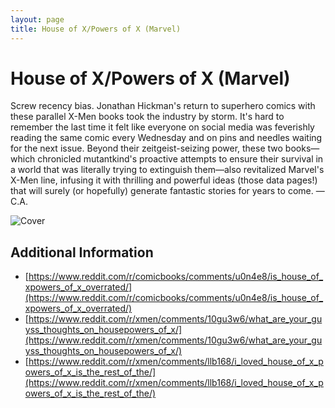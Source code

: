 ```yaml
---
layout: page
title: House of X/Powers of X (Marvel)
---
```


# House of X/Powers of X (Marvel)

Screw recency bias. Jonathan Hickman's return to superhero comics with these parallel X-Men books took the industry by storm. It's hard to remember the last time it felt like everyone on social media was feverishly reading the same comic every Wednesday and on pins and needles waiting for the next issue. Beyond their zeitgeist-seizing power, these two books—which chronicled mutantkind's proactive attempts to ensure their survival in a world that was literally trying to extinguish them—also revitalized Marvel's X-Men line, infusing it with thrilling and powerful ideas (those data pages!) that will surely (or hopefully) generate fantastic stories for years to come. —C.A.

![Cover](https://ew.com/thmb/AV8yR-xhDCR8PGLfeGxd4FnpJ74=/1500x0/filters:no_upscale():max_bytes(150000):strip_icc()/771684._sx1280_ql80_ttd_-2000-70a21e4b483e40748740829125a60c19.jpg)

## Additional Information

- [https://www.reddit.com/r/comicbooks/comments/u0n4e8/is_house_of_xpowers_of_x_overrated/](https://www.reddit.com/r/comicbooks/comments/u0n4e8/is_house_of_xpowers_of_x_overrated/)
- [https://www.reddit.com/r/xmen/comments/10gu3w6/what_are_your_guyss_thoughts_on_housepowers_of_x/](https://www.reddit.com/r/xmen/comments/10gu3w6/what_are_your_guyss_thoughts_on_housepowers_of_x/)
- [https://www.reddit.com/r/xmen/comments/llb168/i_loved_house_of_x_powers_of_x_is_the_rest_of_the/](https://www.reddit.com/r/xmen/comments/llb168/i_loved_house_of_x_powers_of_x_is_the_rest_of_the/)
